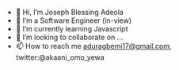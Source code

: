 - 👋 Hi, I’m Joseph Blessing Adeola 
- 👀 I’m a Software Engineer (in-view)
- 🌱 I’m currently learning Javascript
- 💞️ I’m looking to collaborate on ...
- 📫 How to reach me aduragbemi17@gmail.com, twitter:@akaani_omo_yewa

<!---
Aduragbemi17/Aduragbemi17 is a ✨ special ✨ repository because its `README.md` (this file) appears on your GitHub profile.
You can click the Preview link to take a look at your changes.
--->
